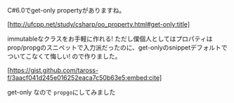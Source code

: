 C#6.0でget-only propertyがありますね。

[http://ufcpp.net/study/csharp/oo_property.html#get-only:title]

immutableなクラスをお手軽に作れる!
ただし僕個人としてはプロパティはprop/propgのスニペットで入力派だったのに、get-onlyのsnippetデフォルトでついてこなくて悔しい!
ので作りました。

[https://gist.github.com/taross-f/3aacf041d245e016252eaca7c50b63e5:embed:cite]

get-only なので `propgo`にしてみました

